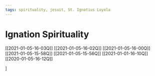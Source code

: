 ```yaml
---
tags: spirituality, jesuit, St. Ignatius Loyola
---
```


# Ignation Spirituality

[[2021-01-05-16-03Q]]
[[2021-01-05-16-02Q]]
[[2021-01-05-16-00Q]]
[[2021-01-05-15-58Q]]
[[2021-01-05-15-56Q]]
[[2021-01-01-16-10Q]]
[[2020-01-05-16-12Q]]


]


